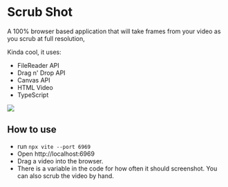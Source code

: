 # Scrub Shot

A 100% browser based application that will take frames from your video as you scrub at full resolution,

Kinda cool, it uses:

* FileReader API
* Drag n' Drop API
* Canvas API
* HTML Video
* TypeScript

![](https://wes.io/bLuOwQrK/content)

## How to use
* run `npx vite --port 6969`
* Open http://localhost:6969
* Drag a video into the browser.
* There is a variable in the code for how often it should screenshot. You can also scrub the video by hand.
